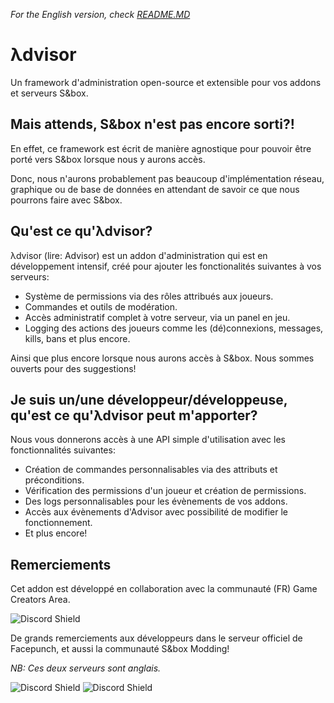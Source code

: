 *For the English version, check [README.MD](https://github.com/game-creators-area/Advisor/blob/master/README.md)*

# λdvisor

Un framework d'administration open-source et extensible pour vos addons et serveurs S&box.
  
## Mais attends, S&box n'est pas encore sorti?!

En effet, ce framework est écrit de manière agnostique pour pouvoir être porté vers S&box lorsque nous y aurons accès.

Donc, nous n'aurons probablement pas beaucoup d'implémentation réseau, graphique ou de base de données en attendant de savoir ce que nous pourrons faire avec S&box.   

## Qu'est ce qu'λdvisor?

λdvisor (lire: Advisor) est un addon d'administration qui est en développement intensif, créé pour ajouter les fonctionalités suivantes à vos serveurs:  

- Système de permissions via des rôles attribués aux joueurs.
- Commandes et outils de modération.
- Accès administratif complet à votre serveur, via un panel en jeu.
- Logging des actions des joueurs comme les (dé)connexions, messages, kills, bans et plus encore.

Ainsi que plus encore lorsque nous aurons accès à S&box. Nous sommes ouverts pour des suggestions!
  

## Je suis un/une développeur/développeuse, qu'est ce qu'λdvisor peut m'apporter?

Nous vous donnerons accès à une API simple d'utilisation avec les fonctionnalités suivantes:

- Création de commandes personnalisables via des attributs et préconditions.
- Vérification des permissions d'un joueur et création de permissions.
- Des logs personnalisables pour les évènements de vos addons.
- Accès aux évènements d'Advisor avec possibilité de modifier le fonctionnement.
- Et plus encore!

## Remerciements

Cet addon est développé en collaboration avec la communauté (FR) Game Creators Area.

![Discord Shield](https://discordapp.com/api/guilds/223070469148901376/widget.png?style=banner1)

De grands remerciements aux développeurs dans le serveur officiel de Facepunch, et aussi la communauté S&box Modding!

*NB: Ces deux serveurs sont anglais.*

![Discord Shield](https://discordapp.com/api/guilds/258087425346240513/widget.png?style=banner1)
![Discord Shield](https://discordapp.com/api/guilds/799738004439826463/widget.png?style=banner1)

